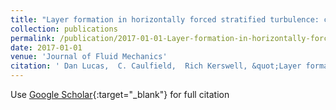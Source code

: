 ```yaml
---
title: "Layer formation in horizontally forced stratified turbulence: connecting exact coherent structures to linear instabilities"
collection: publications
permalink: /publication/2017-01-01-Layer-formation-in-horizontally-forced-stratified-turbulence-connecting-exact-coherent-structures-to-linear-instabilities
date: 2017-01-01
venue: 'Journal of Fluid Mechanics'
citation: ' Dan Lucas,  C. Caulfield,  Rich Kerswell, &quot;Layer formation in horizontally forced stratified turbulence: connecting exact coherent structures to linear instabilities.&quot; Journal of Fluid Mechanics, 2017.'
---
```

Use [Google Scholar](https://scholar.google.com/scholar?q=Layer+formation+in+horizontally+forced+stratified+turbulence:+connecting+exact+coherent+structures+to+linear+instabilities){:target="_blank"} for full citation